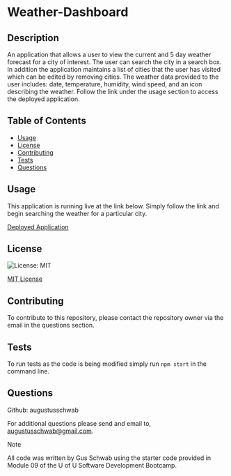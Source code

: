# Weather-Dashboard

## Description
An application that allows a user to view the current and 5 day weather forecast for a city of interest. The user can search the city in a search box. In addition the application maintains a list of cities that the user has visited which can be edited by removing cities. The weather data provided to the user includes: date, temperature, humidity, wind speed, and an icon describing the weather. Follow the link under the usage section to access the deployed application.

## Table of Contents
  - [Usage](#usage)
  - [License](#license)
  - [Contributing](#contributing)
  - [Tests](#tests)
  - [Questions](#questions)
  

## Usage
This application is running live at the link below. Simply follow the link and begin searching the weather for a particular city.

  [Deployed Application](https://five-day-weather-forecast-lg9r.onrender.com/)


## License
  ![License: MIT](https://img.shields.io/badge/License-MIT-yellow.svg)

[MIT License](https://opensource.org/licenses/MIT)
  
## Contributing
  To contribute to this repository, please contact the repository owner via the email in the questions section.
  
## Tests
  To run tests as the code is being modified simply run `npm start` in the command line.
  
## Questions
  Github: augustusschwab
  
  For additional questions please send and email to, augustusschwab@gmail.com.
  
  
> [!NOTE]
  >All code was written by Gus Schwab using the starter code provided in Module 09 of the U of U Software Development Bootcamp.
